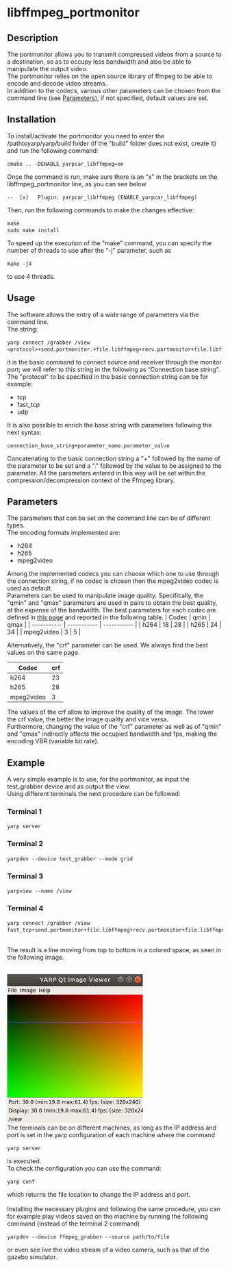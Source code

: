 
# libffmpeg_portmonitor
## Description

The portmonitor allows you to transmit compressed videos from a source to a destination, so as to occupy less bandwidth and also be able to manipulate the output video. <br>
The portmonitor relies on the open source library of ffmpeg to be able to encode and decode video streams.
<br>
In addition to the codecs, various other parameters can be chosen from the command line (see [Parameters](#Parameters)), if not specified, default values ​​are set.

## Installation

To install/activate the portmonitor you need to enter the /pathtoyarp/yarp/build folder (if the "build" folder does not exist, create it) and run the following command:
```
cmake .. -DENABLE_yarpcar_libffmpeg=on
```
Once the command is run, make sure there is an "x" in the brackets on the libffmpeg_portmonitor line, as you can see below
```
--  [x]   Plugin: yarpcar_libffmpeg (ENABLE_yarpcar_libffmpeg)
```
Then, run the following commands to make the changes effective:
```
make
sudo make install
```
To speed up the execution of the "make" command, you can specify the number of threads to use after the "-j" parameter, such as
```
make -j4
```
to use 4 threads.

## Usage

The software allows the entry of a wide range of parameters via the command line.<br>
The string:
```
yarp connect /grabber /view <protocol>+send.portmonitor.+file.libffmpeg+recv.portmonitor+file.libffmpeg+type.dll
```
it is the basic command to connect source and receiver through the monitor port; we will refer to this string in the following as “Connection base string”. <br>
The "protocol" to be specified in the basic connection string can be for example:
-   tcp
-   fast_tcp
-   udp

It is also possible to enrich the base string with parameters following the next syntax:
```
connection_base_string+parameter_name.parameter_value
```
Concatenating to the basic connection string a "+" followed by the name of the parameter to be set and a "." followed by the value to be assigned to the parameter.
All the parameters entered in this way will be set within the compression/decompression context of the Ffmpeg library.

## Parameters

The parameters that can be set on the command line can be of different types.<br>
The encoding formats implemented are:
-   h264
-   h265
-   mpeg2video

Among the implemented codecs you can choose which one to use through the connection string, if no codec is chosen then the mpeg2video codec is used as default. <br>
Parameters can be used to manipulate image quality. Specifically, the "qmin" and "qmax" parameters are used in pairs to obtain the best quality, at the expense of the bandwidth.
The best parameters for each codec are defined in [this page](https://slhck.info/video/2017/02/24/vbr-settings.html) and reported in the following table.
| Codec       | qmin        | qmax        |
| ----------- | ----------- | ----------- |
| h264        | 18          | 28          |
| h265        | 24          | 34          |
| mpeg2video  | 3           | 5           |

Alternatively, the "crf" parameter can be used. We always find the best values ​​on the same page.

| Codec       | crf         |
| ----------- | ----------- |
| h264        | 23          |
| h265        | 28          |
| mpeg2video  | 3           |

The values ​​of the crf allow to improve the quality of the image. The lower the crf value, the better the image quality and vice versa. <br>
Furthermore, changing the value of the "crf" parameter as well as of "qmin" and "qmax" indirectly affects the occupied bandwidth and fps, making the encoding VBR (variable bit rate).

## Example

A very simple example is to use, for the portmonitor, as input the test_grabber device and as output the view. <br>
Using different terminals the next procedure can be followed: <br>
### Terminal 1
```
yarp server
```

### Terminal 2
```
yarpdev --device test_grabber --mode grid
```

### Terminal 3
```
yarpview --name /view
```

### Terminal 4
```
yarp connect /grabber /view fast_tcp+send.portmonitor+file.libffmpeg+recv.portmonitor+file.libffmpeg+type.dll
```
<br>
The result is a line moving from top to bottom in a colored space, as seen in the following image.
<br><br>

![testgrabber](Img/testgrabber.png)
<br>
The terminals can be on different machines, as long as the IP address and port is set in the yarp configuration of each machine where the command
```
yarp server
```
is executed.<br>
To check the configuration you can use the command:
```
yarp conf
```
which returns the file location to change the IP address and port.
<br><br>
Installing the necessary plugins and following the same procedure, you can for example play videos saved on the machine by running the following command (instead of the terminal 2 command)
```
yarpdev --device ffmpeg_grabber --source path/to/file
```
or even see live the video stream of a video camera, such as that of the gazebo simulator.
